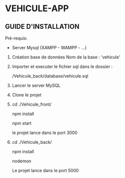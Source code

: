 # VEHICULE-APP
GUIDE D'INSTALLATION
-----------------------

Pré-requis:
  -  Server Mysql (XAMPP - WAMPP - ...)

1. Création base de données 
    Nom de la base : 'vehicule'
2. Importer et executer le fichier  sql dans le dossier :
    
    /Vehicule_back/database/vehicule.sql 
    
3. Lancer le server MySQL 
3. Clone le projet 
4. cd ./Vehicule_front/ 

   npm install 
   
   npm start
    
   le projet lance dans le port 3000
   
5. cd ./Vehicule_back/ 

    npm install 

    nodemon 
    
    Le projet lance dans le port 5000

   
